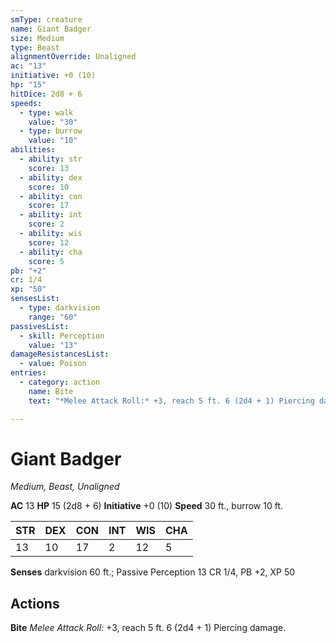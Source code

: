 ```yaml
---
smType: creature
name: Giant Badger
size: Medium
type: Beast
alignmentOverride: Unaligned
ac: "13"
initiative: +0 (10)
hp: "15"
hitDice: 2d8 + 6
speeds:
  - type: walk
    value: "30"
  - type: burrow
    value: "10"
abilities:
  - ability: str
    score: 13
  - ability: dex
    score: 10
  - ability: con
    score: 17
  - ability: int
    score: 2
  - ability: wis
    score: 12
  - ability: cha
    score: 5
pb: "+2"
cr: 1/4
xp: "50"
sensesList:
  - type: darkvision
    range: "60"
passivesList:
  - skill: Perception
    value: "13"
damageResistancesList:
  - value: Poison
entries:
  - category: action
    name: Bite
    text: "*Melee Attack Roll:* +3, reach 5 ft. 6 (2d4 + 1) Piercing damage."

---
```


# Giant Badger
*Medium, Beast, Unaligned*

**AC** 13
**HP** 15 (2d8 + 6)
**Initiative** +0 (10)
**Speed** 30 ft., burrow 10 ft.

| STR | DEX | CON | INT | WIS | CHA |
| --- | --- | --- | --- | --- | --- |
| 13 | 10 | 17 | 2 | 12 | 5 |

**Senses** darkvision 60 ft.; Passive Perception 13
CR 1/4, PB +2, XP 50

## Actions

**Bite**
*Melee Attack Roll:* +3, reach 5 ft. 6 (2d4 + 1) Piercing damage.
